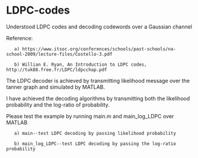 # LDPC-codes
Understood LDPC codes and decoding codewords over a Gaussian channel

Reference: 
        
       a) https://www.itsoc.org/conferences/schools/past-schools/na-school-2009/lecture-files/Costello-3.pdf

       b) Willian E. Ryan, An Introduction to LDPC codes, http://tuk88.free.fr/LDPC/ldpcchap.pdf


The LDPC decoder is achieved by transmitting likelihood message over the tanner graph and simulated by MATLAB. 


I have achieved the decoding algorithms by transmitting both the likelihood probability and the log-ratio of probability. 


Please test the example by running main.m and main_log_LDPC over MATLAB
   
       a) main--test LDPC decoding by passing likelihood probability
   
       b) main_log_LDPC--test LDPC decoding by passing the log-ratio probability


